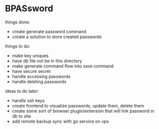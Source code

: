 # BPASsword

things done:

- create generate password command
- create a solution to store created passwords

things to do:

- make key uniques
- have db file not be in this directory
- make generate command flow into save command
- have secure secret
- handle accessing passwords
- handle deleting passwords

ideas to do later:

- handle ssh keys
- create frontend to visualize passwords, update them, delete them
- create some sort of browser plugin/extension that will link password in db to site
- add remote backup sync with go service on vps
